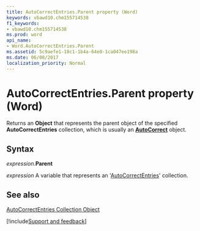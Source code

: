 ```yaml
---
title: AutoCorrectEntries.Parent property (Word)
keywords: vbawd10.chm155714538
f1_keywords:
- vbawd10.chm155714538
ms.prod: word
api_name:
- Word.AutoCorrectEntries.Parent
ms.assetid: 5c9aefe1-18c1-1b4a-64e0-1ca047ee198a
ms.date: 06/08/2017
localization_priority: Normal
---
```



# AutoCorrectEntries.Parent property (Word)

Returns an  **Object** that represents the parent object of the specified **AutoCorrectEntries** collection, which is usually an **[AutoCorrect](Word.AutoCorrect.md)** object.


## Syntax

_expression_.**Parent**

_expression_ A variable that represents an '[AutoCorrectEntries](Word.autocorrectentries.md)' collection.


## See also


[AutoCorrectEntries Collection Object](Word.autocorrectentries.md)

[!include[Support and feedback](~/includes/feedback-boilerplate.md)]